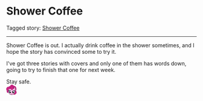 # Shower Coffee

Tagged story: [Shower Coffee](https://www.fimfiction.net/story/541441/shower-coffee)

***

Shower Coffee is out. I actually drink coffee in the shower sometimes, and I hope the story has convinced some to try it.

I've got three stories with covers and only one of them has words down, going to try to finish that one for next week.

Stay safe.  
![:pinkiesmile:](../../../emotes/pinkiesmile.png)
